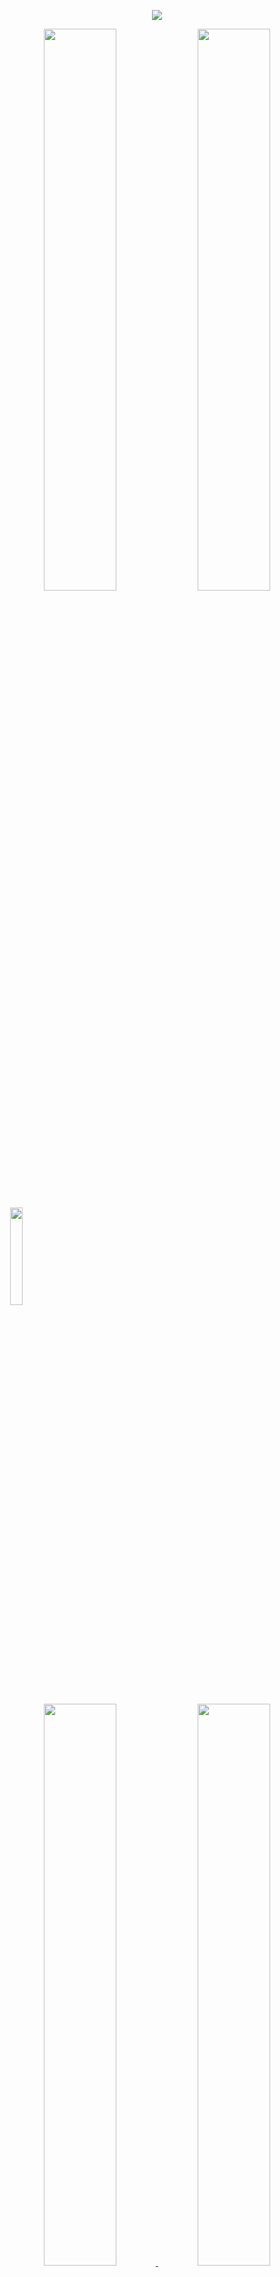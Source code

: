 
<p align="center">
  <img src="https://raw.githubusercontent.com/vandalsoul/vandalsoul/main/media/mee.gif" />
</p>


<p align="center">
  <img width="48%" src="https://github-readme-stats.vercel.app/api?username=vandalsoul&show_icons=true&theme=chartreuse-dark&hide_border=true" />
  <img width="48%" src="https://github-readme-streak-stats.herokuapp.com/?user=vandalsoul&theme=chartreuse-dark&hide_border=true" />
</p>


<p align="left">
  ㅤ
  <img width="20%" src="https://img.shields.io/badge/repositories-000000?style=for-the-badge&logo=github&logoColor=ffffff" />
</p>
  
<p align="center">
  <a href="https://github.com/vandalsoul/dedsec-grub2-theme">
    <img width="48%" src="https://github-readme-stats.vercel.app/api/pin/?username=vandalsoul&repo=dedsec-grub2-theme&show_icons=true&theme=chartreuse-dark&hide_border=true" />
  </a>
  <a href="https://github.com/vandalsoul/darkmatter-grub2-theme">
    <img width="48%" src="https://github-readme-stats.vercel.app/api/pin/?username=vandalsoul&repo=darkmatter-grub2-theme&show_icons=true&theme=chartreuse-dark&hide_border=true" />
  </a>
  <a href="https://github.com/vandalsoul/grub-tweaks">
    <img width="48%" src="https://github-readme-stats.vercel.app/api/pin/?username=vandalsoul&repo=grub-tweaks&show_icons=true&theme=chartreuse-dark&hide_border=true" />
  </a>
</p>

<br>

<p align="left">
  ㅤ
  <img width="15%" src="https://img.shields.io/badge/socials-000000?style=for-the-badge&logo=github&logoColor=ffffff" />
</p>

<p align="center">
  <a href="mailto:vandalsoul.github@protonmail.com">
    <img width="10%" src="http://raw.githubusercontent.com/vandalsoul/vandalsoul/main/media/protnmail.png" />
  </a>
  <a href="https://www.pling.com/u/ghost-black">
    <img width="10%" src="http://raw.githubusercontent.com/vandalsoul/vandalsoul/main/media/pling.png" />
  </a>
  <a href="https://twitter.com/vandal_soul">
    <img width="10%" src="http://raw.githubusercontent.com/vandalsoul/vandalsoul/main/media/twitter.png" />
  </a>
  <a href="https://ko-fi.com/vandalsoul">
    <img width="10%" src="http://raw.githubusercontent.com/vandalsoul/vandalsoul/main/media/ko-fi.png" />
  </a>
</p>

<p align="center">
  <img width="24%" src="http://raw.githubusercontent.com/vandalsoul/vandalsoul/main/media/twitter.png" />
  <a href="https://twitter.com/vandal_soul">
    <img width="43%" src="https://github-readme-twitter-gazf.vercel.app/api?id=vandal_soul&layout=wide&show_border=on&show_retweet=off&show_reply=on" />
  </a>
</p>
